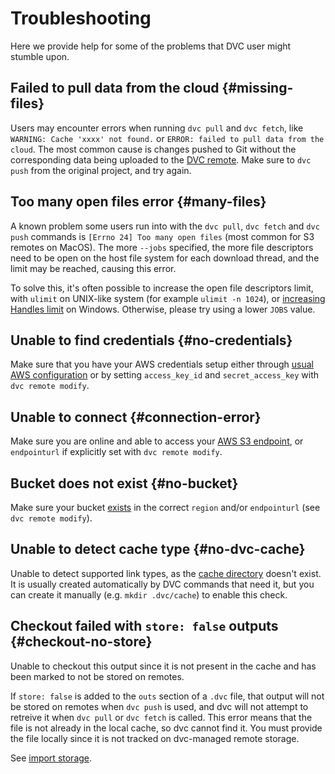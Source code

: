 # Troubleshooting

Here we provide help for some of the problems that DVC user might stumble upon.

<!--
This file uses a special engine feature for the following headers, so that a
custom anchor link is used. Just add {#custom-anchor} after each title:
-->

## Failed to pull data from the cloud {#missing-files}

Users may encounter errors when running `dvc pull` and `dvc fetch`, like
`WARNING: Cache 'xxxx' not found.` or
`ERROR: failed to pull data from the cloud`. The most common cause is changes
pushed to Git without the corresponding data being uploaded to the
[DVC remote](/doc/command-reference/remote). Make sure to `dvc push` from the
original <abbr>project</abbr>, and try again.

## Too many open files error {#many-files}

A known problem some users run into with the `dvc pull`, `dvc fetch` and
`dvc push` commands is `[Errno 24] Too many open files` (most common for S3
remotes on MacOS). The more `--jobs` specified, the more file descriptors need
to be open on the host file system for each download thread, and the limit may
be reached, causing this error.

To solve this, it's often possible to increase the open file descriptors limit,
with `ulimit` on UNIX-like system (for example `ulimit -n 1024`), or
[increasing Handles limit](https://blogs.technet.microsoft.com/markrussinovich/2009/09/29/pushing-the-limits-of-windows-handles/)
on Windows. Otherwise, please try using a lower `JOBS` value.

## Unable to find credentials {#no-credentials}

Make sure that you have your AWS credentials setup either through
[usual AWS configuration](https://docs.aws.amazon.com/cli/latest/userguide/cli-configure-files.html)
or by setting `access_key_id` and `secret_access_key` with `dvc remote modify`.

## Unable to connect {#connection-error}

Make sure you are online and able to access your
[AWS S3 endpoint](https://docs.aws.amazon.com/general/latest/gr/s3.html), or
`endpointurl` if explicitly set with `dvc remote modify`.

## Bucket does not exist {#no-bucket}

Make sure your bucket
[exists](https://docs.aws.amazon.com/AmazonS3/latest/user-guide/create-bucket.html)
in the correct `region` and/or `endpointurl` (see `dvc remote modify`).

## Unable to detect cache type {#no-dvc-cache}

Unable to detect supported link types, as the
[cache directory](/doc/command-reference/config#cache) doesn't exist. It is
usually created automatically by DVC commands that need it, but you can create
it manually (e.g. `mkdir .dvc/cache`) to enable this check.

## Checkout failed with `store: false` outputs {#checkout-no-store}

Unable to checkout this output since it is not present in the cache and has been
marked to not be stored on remotes.

If `store: false` is added to the `outs` section of a `.dvc` file, that output
will not be stored on remotes when `dvc push` is used, and dvc will not attempt
to retreive it when `dvc pull` or `dvc fetch` is called. This error means that
the file is not already in the local cache, so dvc cannot find it. You must
provide the file locally since it is not tracked on dvc-managed remote storage.

See [import storage](/doc/command-reference/import#enabling-remote-storage).
